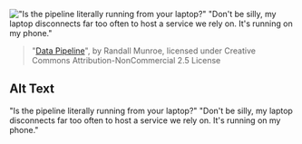 !["Is the pipeline literally running from your laptop?" "Don't be silly, my laptop disconnects far too often to host a service we rely on. It's running on my phone."](https://imgs.xkcd.com/comics/data_pipeline.png)
> "[Data Pipeline](https://xkcd.com/2054/)", by Randall Munroe, licensed under Creative Commons Attribution-NonCommercial 2.5 License

## Alt Text
"Is the pipeline literally running from your laptop?" "Don't be silly, my laptop disconnects far too often to host a service we rely on. It's running on my phone."
